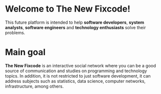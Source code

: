 # Welcome to The New Fixcode!

This future platform is intended to help **software developers**, **system analysts**, **software engineers** and **technology enthusiasts** solve their problems.

# Main goal

**The New Fixcode** is an interactive social network where you can be a good source of communication and studies on programming and technology topics. In addition, it is not restricted to just software development, it can address subjects such as statistics, data science, computer networks, infrastructure, among others.
